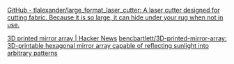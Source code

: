 
[GitHub - tlalexander/large_format_laser_cutter: A laser cutter designed for cutting fabric. Because it is so large, it can hide under your rug when not in use.](https://github.com/tlalexander/large_format_laser_cutter)

[3D printed mirror array | Hacker News](https://news.ycombinator.com/item?id=29191918)
[bencbartlett/3D-printed-mirror-array: 3D-printable hexagonal mirror array capable of reflecting sunlight into arbitrary patterns](https://github.com/bencbartlett/3D-printed-mirror-array)
